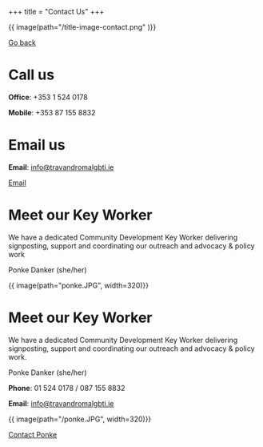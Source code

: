 +++
title = "Contact Us"
+++

{{ image(path="/title-image-contact.png" )}}

[Go back](/)

# Call us

**Office**: +353 1 524 0178

**Mobile**: +353 87 155 8832

# Email us

<div class="narrow-side-column">

**Email**: info@travandromalgbti.ie

<div><a class="button button--yellow" href="/mailto:info@travandromalgbti.ie">Email</a></div>
</div>

# Meet our Key Worker

We have a dedicated Community Development Key Worker delivering signposting, support and coordinating our outreach and advocacy & policy work

Ponke Danker (she/her)

{{ image(path="ponke.JPG", width=320)}}

# Meet our Key Worker

We have a dedicated Community Development Key Worker delivering signposting, support and coordinating our outreach and advocacy & policy work.

Ponke Danker (she/her)

**Phone**: 01 524 0178 / 087 155 8832

**Email**: info@travandromalgbti.ie

{{ image(path="/ponke.JPG", width=320)}}

<a class="button button--red" href="/contact">Contact Ponke</a>

</div>

<div class="color-box color-box--yellow">

